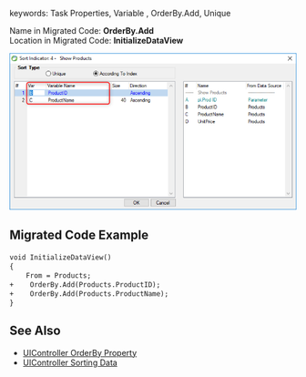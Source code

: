 ﻿keywords: Task Properties, Variable , OrderBy.Add, Unique

Name in Migrated Code: **OrderBy.Add**  
Location in Migrated Code: **InitializeDataView**  

![](2018-01-08_16h57_30.png)

## Migrated Code Example

```csdiff   
void InitializeDataView()
{
    From = Products;
+    OrderBy.Add(Products.ProductID);
+    OrderBy.Add(Products.ProductName);
}
```  


## See Also
* [UIController OrderBy Property](http://www.fireflymigration.com/reference/html/P_Firefly_Box_UIController_OrderBy.htm)  
* [UIController Sorting Data](http://doc.fireflymigration.com/sorting-data.html)


